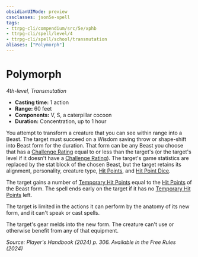 ```yaml
---
obsidianUIMode: preview
cssclasses: json5e-spell
tags:
- ttrpg-cli/compendium/src/5e/xphb
- ttrpg-cli/spell/level/4
- ttrpg-cli/spell/school/transmutation
aliases: ["Polymorph"]
---
```

# Polymorph
*4th-level, Transmutation*  

- **Casting time:** 1 action
- **Range:** 60 feet
- **Components:** V, S, a caterpillar cocoon
- **Duration:** Concentration, up to 1 hour

You attempt to transform a creature that you can see within range into a Beast. The target must succeed on a Wisdom saving throw or shape-shift into Beast form for the duration. That form can be any Beast you choose that has a [Challenge Rating](challenge-rating-xphb.md) equal to or less than the target's (or the target's level if it doesn't have a [Challenge Rating](challenge-rating-xphb.md)). The target's game statistics are replaced by the stat block of the chosen Beast, but the target retains its alignment, personality, creature type, [Hit Points](hit-points-xphb.md), and [Hit Point Dice](hit-point-dice-xphb.md).

The target gains a number of [Temporary Hit Points](temporary-hit-points-xphb.md) equal to the [Hit Points](hit-points-xphb.md) of the Beast form. The spell ends early on the target if it has no [Temporary Hit Points](temporary-hit-points-xphb.md) left.

The target is limited in the actions it can perform by the anatomy of its new form, and it can't speak or cast spells.

The target's gear melds into the new form. The creature can't use or otherwise benefit from any of that equipment.

*Source: Player's Handbook (2024) p. 306. Available in the Free Rules (2024)*